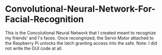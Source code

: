 # Convolutional-Neural-Network-For-Facial-Recognition
This is the Concolutional Neural Network that I created meant to recognize my friends' and I's faces. Once recongnized, the Servo Motor attached to the Raspberry Pi unlocks the latch granting access into the safe. 
Note: I did not write the GUI code at all.
